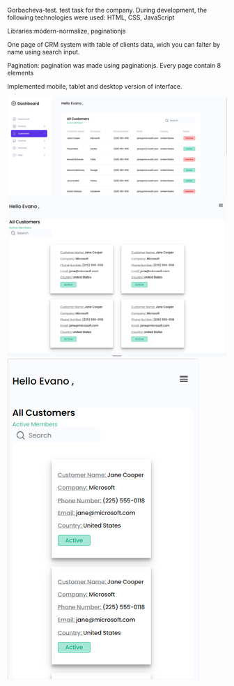 Gorbacheva-test. test task for the company. During development, the following
technologies were used: HTML, CSS, JavaScript

Libraries:modern-normalize, paginationjs

One page of CRM system with table of clients data, wich you can falter by name
using search input.

Pagination: pagination was made using paginationjs. Every page contain 8
elements

Implemented mobile, tablet and desktop version of interface.

![Alt text](image.png) ![Alt text](image-1.png) ![Alt text](image-2.png)
